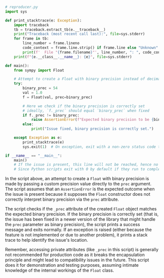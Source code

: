 ```python
# reproducer.py
import sys

def print_stacktrace(e: Exception):
    import traceback
    tb = traceback.extract_tb(e.__traceback__)
    print("Traceback (most recent call last):", file=sys.stderr)
    for frame in tb:
        line_number = frame.lineno
        code_context = frame.line.strip() if frame.line else "Unknown"
        print(f'  File "{frame.filename}"', line_number, ": ", code_context, file=sys.stderr)
    print(f"{e.__class__.__name__}: {e}", file=sys.stderr)

def main():
    from sympy import Float

    # Attempt to create a Float with binary precision instead of decimal
    try:
        binary_prec = 54
        val = 1.0
        f = Float(val, prec=binary_prec)

        # Here we check if the binary precision is correctly set
        # ideally, `f._prec` should equal `binary_prec` when fixed
        if f._prec != binary_prec:
            raise AssertionError(f"Expected binary precision to be {binary_prec}, got {f._prec} instead")
        else:
            print("Issue fixed, binary precision is correctly set.")

    except Exception as e:
        print_stacktrace(e)
        sys.exit(1)  # On exception, exit with a non-zero status code to indicate failure

if __name__ == "__main__":
    main()
    # If the issue is present, this line will not be reached, hence no need for sys.exit(0)
    # Since Python scripts exit with 0 by default if they run to completion without errors.
```

In the script above, an attempt to create a `Float` with binary precision is made by passing a custom precision value directly to the `prec` argument. The script assumes that an `AssertionError` is the expected outcome when the issue is present because it supposes the `Float` constructor does not correctly interpret binary precision via the `prec` attribute.

The script checks if the `_prec` attribute of the created `Float` object matches the expected binary precision. If the binary precision is correctly set (that is, the issue has been fixed in a newer version of the library that might handle the `prec` parameter as binary precision), the script prints a success message and exits normally. If an exception is raised (either because the feature is not implemented or due to another problem), it prints a stack trace to help identify the issue's location.

Remember, accessing private attributes (like `_prec` in this script) is generally not recommended for production code as it breaks the encapsulation principle and might lead to compatibility issues in the future. This script does it for demonstration and testing purposes, assuming intimate knowledge of the internal workings of the `Float` class.